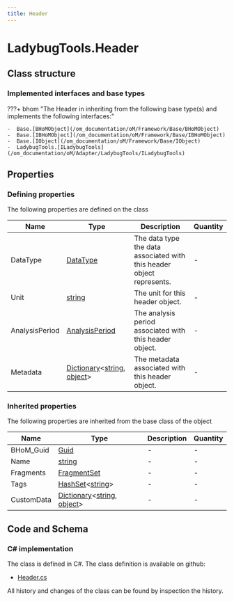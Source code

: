 ```yaml
---
title: Header
---
```


# LadybugTools.Header



## Class structure

### Implemented interfaces and base types

???+ bhom "The Header in inheriting from the following base type(s) and implements the following interfaces:"

    -  Base.[BHoMObject](/om_documentation/oM/Framework/Base/BHoMObject)
    -  Base.[IBHoMObject](/om_documentation/oM/Framework/Base/IBHoMObject)
    -  Base.[IObject](/om_documentation/oM/Framework/Base/IObject)
    -  LadybugTools.[ILadybugTools](/om_documentation/oM/Adapter/LadybugTools/ILadybugTools)


## Properties



### Defining properties

The following properties are defined on the class

| Name             | Type             | Description      | Quantity         |
|------------------|------------------|------------------|------------------|
| DataType | [DataType](/om_documentation/oM/Adapter/LadybugTools/DataType) | The data type the data associated with this header object represents. | - |
| Unit | [string](https://learn.microsoft.com/en-us/dotnet/api/System.String?view=netstandard-2.0) | The unit for this header object. | - |
| AnalysisPeriod | [AnalysisPeriod](/om_documentation/oM/Adapter/LadybugTools/AnalysisPeriod) | The analysis period associated with this header object. | - |
| Metadata | [Dictionary](https://learn.microsoft.com/en-us/dotnet/api/System.Collections.Generic.Dictionary-2?view=netstandard-2.0)&lt;[string](https://learn.microsoft.com/en-us/dotnet/api/System.String?view=netstandard-2.0), [object](https://learn.microsoft.com/en-us/dotnet/api/System.Object?view=netstandard-2.0)&gt; | The metadata associated with this header object. | - |


### Inherited properties
The following properties are inherited from the base class of the object

| Name             | Type             | Description      | Quantity         |
|------------------|------------------|------------------|------------------|
| BHoM_Guid | [Guid](https://learn.microsoft.com/en-us/dotnet/api/System.Guid?view=netstandard-2.0) | - | - |
| Name | [string](https://learn.microsoft.com/en-us/dotnet/api/System.String?view=netstandard-2.0) | - | - |
| Fragments | [FragmentSet](/om_documentation/oM/Framework/Base/FragmentSet) | - | - |
| Tags | [HashSet](https://learn.microsoft.com/en-us/dotnet/api/System.Collections.Generic.HashSet-1?view=netstandard-2.0)&lt;[string](https://learn.microsoft.com/en-us/dotnet/api/System.String?view=netstandard-2.0)&gt; | - | - |
| CustomData | [Dictionary](https://learn.microsoft.com/en-us/dotnet/api/System.Collections.Generic.Dictionary-2?view=netstandard-2.0)&lt;[string](https://learn.microsoft.com/en-us/dotnet/api/System.String?view=netstandard-2.0), [object](https://learn.microsoft.com/en-us/dotnet/api/System.Object?view=netstandard-2.0)&gt; | - | - |


## Code and Schema

### C# implementation

The class is defined in C#. The class definition is available on github:

- [Header.cs](https://github.com/BHoM/LadybugTools_Toolkit/blob/develop/LadybugTools_oM/MetaData/Header.cs)

All history and changes of the class can be found by inspection the history.
